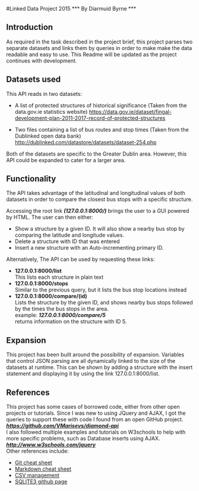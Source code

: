 #Linked Data Project 2015
*** By Diarmuid Byrne ***

## Introduction
As required in the task described in the project brief, this project parses two separate datasets and links them by queries in order to make
make the data readable and easy to use. This Readme will be updated as the project continues with development.

## Datasets used
This API reads in two datasets:
- A list of protected structures of historical significance (Taken from the data.gov.ie statistics website)
https://data.gov.ie/dataset/fingal-development-plan-2011-2017-record-of-protected-structures

- Two files containing a list of bus routes and stop times (Taken from the Dublinked open data bank)
http://dublinked.com/datastore/datasets/dataset-254.php

Both of the datasets are specific to the Greater Dublin area. However, this API could be expanded to cater for a larger area.

## Functionality
The API takes advantage of the latitudinal and longitudinal values of both datasets in order to compare the closest bus stops with a specific structure.

Accessing the root link <i><b>(127.0.0.1:8000/)</i></b> brings the user to a GUI powered by HTML.
The user can then either:
 - Show a structure by a given ID. It will also show a nearby bus stop by comparing the latitude and longitude values.
 - Delete a structure with ID that was entered
 - Insert a new structure with an Auto-incrementing primary ID.

Alternatively, The API can be used by requesting these links:
 - <b>127.0.0.1:8000/list</b>
</br>This lists each structure in plain text
 - <b>127.0.0.1:8000/stops</b>
</br>Similar to the previous query, but it lists the bus stop locations instead
 - <b>127.0.0.1:8000/compare/(id)</b>
</br>Lists the structure by the given ID, and shows nearby bus stops followed by the times the bus stops in the area.
</br>example: <b><i>127.0.0.1:8000/compare/5</i></b>
</br>returns information on the structure with ID 5.

## Expansion
This project has been built around the possibility of expansion. Variables that control JSON parsing are all dynamically linked to the size of the datasets at runtime. This can be shown by adding a structure with the insert statement and displaying it by using the link 127.0.0.1:8000/list.

## References
This project has some cases of borrowed code, either from other open projects or tutorials.
Since I was new to using JQuery and AJAX, I got the queries to support these with code I found from an open GitHub project.
</br><b><i>https://github.com/VMarisevs/diamond-api </i></b>
</br>I also followed multiple examples and tutorials on W3schools to help with more specific problems, such as Database inserts using AJAX.
</br><b><i>http://www.w3schools.com/jquery </i></b>
</br>Other references include:
 - [Git cheat sheet](https://training.github.com/kit/downloads/github-git-cheat-sheet.pdf)
 - [Markdown cheat sheet](https://github.com/adam-p/markdown-here/wiki/Markdown-Cheatsheet)
 - [CSV management](http://blogs.technet.com/b/heyscriptingguy/archive/2011/10/17/easily-remove-columns-from-a-csv-file-by-using-powershell.aspx)
 - [SQLITE3 github page](https://github.com/mapbox/node-sqlite3)
